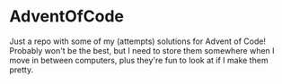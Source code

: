 # AdventOfCode
Just a repo with some of my (attempts) solutions for Advent of Code! Probably won't be the best, but I need to store them somewhere when I move in between computers, plus they're fun to look at if I make them pretty.
